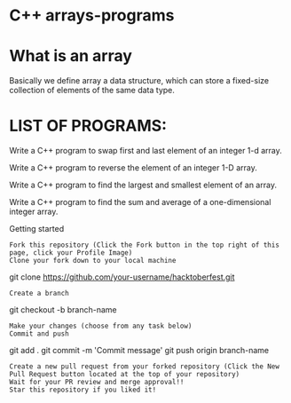 # C++ arrays-programs

# What is an array

Basically we define array a data structure, which can store a fixed-size collection of elements of the same data type.

# LIST OF PROGRAMS:


Write a C++ program to swap first and last element of an integer 1-d array.


Write a C++ program to reverse the element of an integer 1-D array.


Write a C++ program to find the largest and smallest element of an array.


Write a C++ program to find the sum and average of a one-dimensional integer array.




Getting started

    Fork this repository (Click the Fork button in the top right of this page, click your Profile Image)
    Clone your fork down to your local machine

git clone https://github.com/your-username/hacktoberfest.git

    Create a branch

git checkout -b branch-name

    Make your changes (choose from any task below)
    Commit and push

git add .
git commit -m 'Commit message'
git push origin branch-name

    Create a new pull request from your forked repository (Click the New Pull Request button located at the top of your repository)
    Wait for your PR review and merge approval!!
    Star this repository if you liked it!
